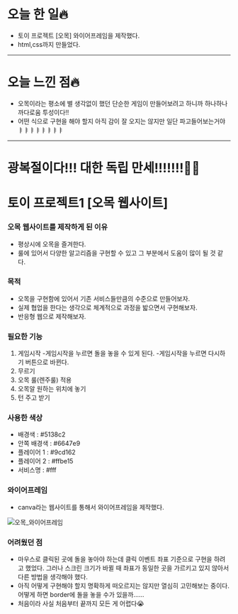 # 오늘 한 일🔥

- 토이 프로젝트 [오목] 와이어프레임을 제작했다.
- html,css까지 만들었다.

---

# 오늘 느낀 점🔥

- 오목이라는 평소에 별 생각없이 했던 단순한 게임이 만들어보려고 하니까 하나하나 까다로움 투성이다!!
- 어떤 식으로 구현을 해야 할지 아직 감이 잘 오지는 않지만 일단 파고들어보는거야ㅑㅑㅑㅑㅑㅑㅑㅑ

---

# 광복절이다!!! 대한 독립 만세!!!!!!!🙌🏻

# 토이 프로젝트1 [오목 웹사이트]

### 오목 웹사이트를 제작하게 된 이유

- 평상시에 오목을 즐겨한다.
- 룰에 있어서 다양한 알고리즘을 구현할 수 있고 그 부분에서 도움이 많이 될 것 같다.

### 목적

- 오목을 구현함에 있어서 기존 서비스들만큼의 수준으로 만들어보자.
- 실제 협업을 한다는 생각으로 체계적으로 과정을 밟으면서 구현해보자.
- 반응형 웹으로 제작해보자.

### 필요한 기능

1. 게임시작
-게임시작을 누르면 돌을 놓을 수 있게 된다.
-게임시작을 누르면 다시하기 버튼으로 바뀐다.
2. 무르기
3. 오목 룰(렌주룰) 적용
4. 오목알 원하는 위치에 놓기
5. 턴 주고 받기

### 사용한 색상

- 배경색 : #5138c2
- 안쪽 배경색 : #6647e9
- 플레이어 1 : #9cd162
- 플레이어 2 : #ffbe15
- 서비스명 : #fff

### 와이어프레임

- canva라는 웹사이트를 통해서 와이어프레임을 제작했다.

![오목_와이어프레임](https://user-images.githubusercontent.com/52659185/90314552-94cb8e00-df4f-11ea-85fc-0d6f4e1e6a0a.png)

### 어려웠던 점

- 마우스로 클릭된 곳에 돌을 놓아야 하는데 클릭 이벤트 좌표 기준으로 구현을 하려고 했었다.
그러나 스크린 크기가 바뀔 때 좌표가 동일한 곳을 가르키고 있지 않아서 다른 방법을 생각해야 했다.
- 아직 어떻게 구현해야 할지 명확하게 떠오르지는 않지만 열심히 고민해보는 중이다. 어떻게 하면 border에 돌을 놓을 수가 있을까......
- 처음이라 사실 처음부터 끝까지 모든 게 어렵다😭
